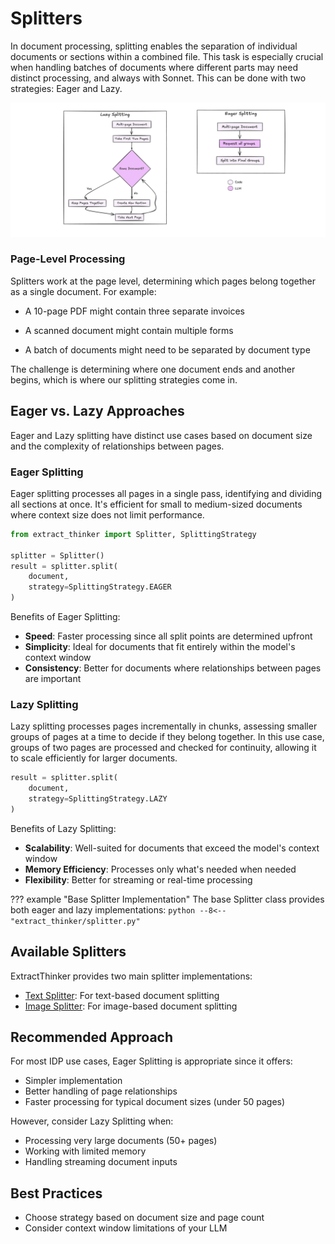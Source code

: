 # Splitters

In document processing, splitting enables the separation of individual documents or sections within a combined file. This task is especially crucial when handling batches of documents where different parts may need distinct processing, and always with Sonnet. This can be done with two strategies: Eager and Lazy.

<div align="center">
  <img src="../../assets/splitter_image.png" alt="Splitter Flow">
</div>

### Page-Level Processing

Splitters work at the page level, determining which pages belong together as a single document. For example:

- A 10-page PDF might contain three separate invoices

- A scanned document might contain multiple forms

- A batch of documents might need to be separated by document type

The challenge is determining where one document ends and another begins, which is where our splitting strategies come in.

## Eager vs. Lazy Approaches

Eager and Lazy splitting have distinct use cases based on document size and the complexity of relationships between pages.

### Eager Splitting

Eager splitting processes all pages in a single pass, identifying and dividing all sections at once. It's efficient for small to medium-sized documents where context size does not limit performance.

```python
from extract_thinker import Splitter, SplittingStrategy

splitter = Splitter()
result = splitter.split(
    document,
    strategy=SplittingStrategy.EAGER
)
```

Benefits of Eager Splitting:
- **Speed**: Faster processing since all split points are determined upfront
- **Simplicity**: Ideal for documents that fit entirely within the model's context window
- **Consistency**: Better for documents where relationships between pages are important

### Lazy Splitting

Lazy splitting processes pages incrementally in chunks, assessing smaller groups of pages at a time to decide if they belong together. In this use case, groups of two pages are processed and checked for continuity, allowing it to scale efficiently for larger documents.

```python
result = splitter.split(
    document,
    strategy=SplittingStrategy.LAZY
)
```

Benefits of Lazy Splitting:
- **Scalability**: Well-suited for documents that exceed the model's context window
- **Memory Efficiency**: Processes only what's needed when needed
- **Flexibility**: Better for streaming or real-time processing

??? example "Base Splitter Implementation"
    The base Splitter class provides both eager and lazy implementations:
    ```python
    --8<-- "extract_thinker/splitter.py"
    ```

## Available Splitters

ExtractThinker provides two main splitter implementations:

- [Text Splitter](text.md): For text-based document splitting
- [Image Splitter](image.md): For image-based document splitting

## Recommended Approach

For most IDP use cases, Eager Splitting is appropriate since it offers:
- Simpler implementation
- Better handling of page relationships
- Faster processing for typical document sizes (under 50 pages)

However, consider Lazy Splitting when:
- Processing very large documents (50+ pages)
- Working with limited memory
- Handling streaming document inputs

## Best Practices

- Choose strategy based on document size and page count
- Consider context window limitations of your LLM